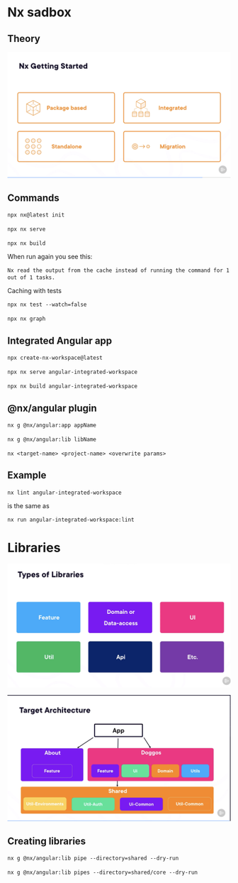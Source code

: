 # Nx sadbox

## Theory
![nx-getting-started.png](assets%2Fnx-getting-started.png)

## Commands

    npx nx@latest init

    npx nx serve

    npx nx build

When run again you see this:
    
    Nx read the output from the cache instead of running the command for 1 out of 1 tasks.

Caching with tests
    
    npx nx test --watch=false

    npx nx graph

## Integrated Angular app

    npx create-nx-workspace@latest

    npx nx serve angular-integrated-workspace

    npx nx build angular-integrated-workspace

## @nx/angular plugin

    nx g @nx/angular:app appName

    nx g @nx/angular:lib libName

    nx <target-name> <project-name> <overwrite params>


## Example

    nx lint angular-integrated-workspace

is the same as

    nx run angular-integrated-workspace:lint


# Libraries
![types-of-libraries.png](assets%2Ftypes-of-libraries.png)

![example-architecture.png](assets%2Fexample-architecture.png)

## Creating libraries

    nx g @nx/angular:lib pipe --directory=shared --dry-run

    nx g @nx/angular:lib pipes --directory=shared/core --dry-run
